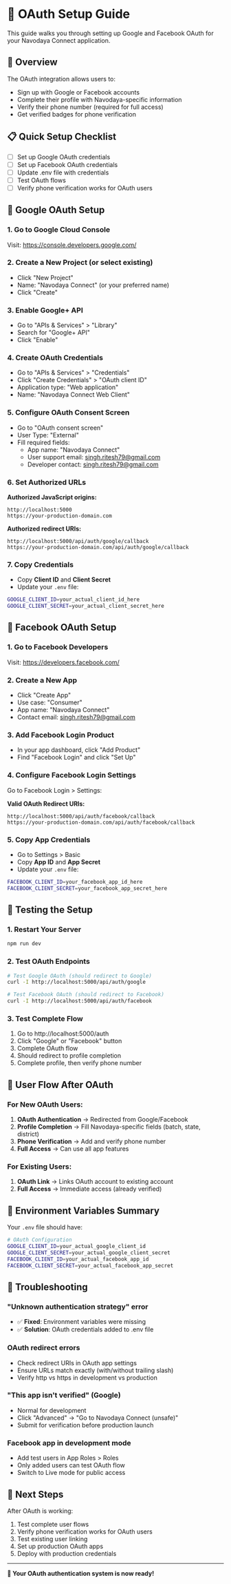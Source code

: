 # 🔐 OAuth Setup Guide

This guide walks you through setting up Google and Facebook OAuth for your Navodaya Connect application.

## 🌟 Overview

The OAuth integration allows users to:
- Sign up with Google or Facebook accounts
- Complete their profile with Navodaya-specific information
- Verify their phone number (required for full access)
- Get verified badges for phone verification

## 📋 Quick Setup Checklist

- [ ] Set up Google OAuth credentials
- [ ] Set up Facebook OAuth credentials  
- [ ] Update .env file with credentials
- [ ] Test OAuth flows
- [ ] Verify phone verification works for OAuth users

## 🔧 Google OAuth Setup

### 1. Go to Google Cloud Console
Visit: https://console.developers.google.com/

### 2. Create a New Project (or select existing)
- Click "New Project" 
- Name: "Navodaya Connect" (or your preferred name)
- Click "Create"

### 3. Enable Google+ API
- Go to "APIs & Services" > "Library"
- Search for "Google+ API" 
- Click "Enable"

### 4. Create OAuth Credentials
- Go to "APIs & Services" > "Credentials"
- Click "Create Credentials" > "OAuth client ID"
- Application type: "Web application"
- Name: "Navodaya Connect Web Client"

### 5. Configure OAuth Consent Screen
- Go to "OAuth consent screen"
- User Type: "External"
- Fill required fields:
  - App name: "Navodaya Connect"
  - User support email: singh.ritesh79@gmail.com
  - Developer contact: singh.ritesh79@gmail.com

### 6. Set Authorized URLs
**Authorized JavaScript origins:**
```
http://localhost:5000
https://your-production-domain.com
```

**Authorized redirect URIs:**
```
http://localhost:5000/api/auth/google/callback
https://your-production-domain.com/api/auth/google/callback
```

### 7. Copy Credentials
- Copy **Client ID** and **Client Secret**
- Update your `.env` file:
```bash
GOOGLE_CLIENT_ID=your_actual_client_id_here
GOOGLE_CLIENT_SECRET=your_actual_client_secret_here
```

## 📘 Facebook OAuth Setup

### 1. Go to Facebook Developers
Visit: https://developers.facebook.com/

### 2. Create a New App
- Click "Create App"
- Use case: "Consumer" 
- App name: "Navodaya Connect"
- Contact email: singh.ritesh79@gmail.com

### 3. Add Facebook Login Product
- In your app dashboard, click "Add Product"
- Find "Facebook Login" and click "Set Up"

### 4. Configure Facebook Login Settings
Go to Facebook Login > Settings:

**Valid OAuth Redirect URIs:**
```
http://localhost:5000/api/auth/facebook/callback
https://your-production-domain.com/api/auth/facebook/callback
```

### 5. Copy App Credentials
- Go to Settings > Basic
- Copy **App ID** and **App Secret**
- Update your `.env` file:
```bash
FACEBOOK_CLIENT_ID=your_facebook_app_id_here
FACEBOOK_CLIENT_SECRET=your_facebook_app_secret_here
```

## 🔄 Testing the Setup

### 1. Restart Your Server
```bash
npm run dev
```

### 2. Test OAuth Endpoints
```bash
# Test Google OAuth (should redirect to Google)
curl -I http://localhost:5000/api/auth/google

# Test Facebook OAuth (should redirect to Facebook)  
curl -I http://localhost:5000/api/auth/facebook
```

### 3. Test Complete Flow
1. Go to http://localhost:5000/auth
2. Click "Google" or "Facebook" button
3. Complete OAuth flow
4. Should redirect to profile completion
5. Complete profile, then verify phone number

## 🚀 User Flow After OAuth

### For New OAuth Users:
1. **OAuth Authentication** → Redirected from Google/Facebook
2. **Profile Completion** → Fill Navodaya-specific fields (batch, state, district)
3. **Phone Verification** → Add and verify phone number
4. **Full Access** → Can use all app features

### For Existing Users:
1. **OAuth Link** → Links OAuth account to existing account
2. **Full Access** → Immediate access (already verified)

## 🎯 Environment Variables Summary

Your `.env` file should have:
```bash
# OAuth Configuration
GOOGLE_CLIENT_ID=your_actual_google_client_id
GOOGLE_CLIENT_SECRET=your_actual_google_client_secret
FACEBOOK_CLIENT_ID=your_actual_facebook_app_id  
FACEBOOK_CLIENT_SECRET=your_actual_facebook_app_secret
```

## 🔧 Troubleshooting

### "Unknown authentication strategy" error
- ✅ **Fixed**: Environment variables were missing
- ✅ **Solution**: OAuth credentials added to .env file

### OAuth redirect errors
- Check redirect URIs in OAuth app settings
- Ensure URLs match exactly (with/without trailing slash)
- Verify http vs https in development vs production

### "This app isn't verified" (Google)
- Normal for development
- Click "Advanced" → "Go to Navodaya Connect (unsafe)"
- Submit for verification before production launch

### Facebook app in development mode
- Add test users in App Roles > Roles
- Only added users can test OAuth flow
- Switch to Live mode for public access

## 🎉 Next Steps

After OAuth is working:
1. Test complete user flows
2. Verify phone verification works for OAuth users
3. Test existing user linking
4. Set up production OAuth apps
5. Deploy with production credentials

---

**🚀 Your OAuth authentication system is now ready!**